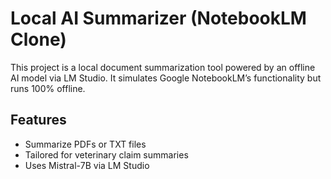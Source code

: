 # Local AI Summarizer (NotebookLM Clone)

This project is a local document summarization tool powered by an offline AI model via LM Studio. It simulates Google NotebookLM’s functionality but runs 100% offline.

## Features
- Summarize PDFs or TXT files
- Tailored for veterinary claim summaries
- Uses Mistral-7B via LM Studio
